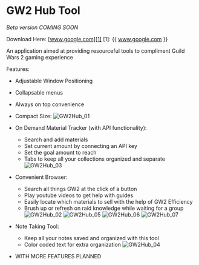# GW2 Hub Tool

*Beta version COMING SOON*

Download Here: [www.google.com][1]
[1]: {{ www.google.com }}

An application aimed at providing resourceful tools to compliment Guild Wars 2 gaming experience 

Features:

- Adjustable Window Positioning
- Collapsable menus
- Always on top convenience

- Compact Size:
![GW2Hub_01](https://user-images.githubusercontent.com/54217603/119273426-ebe64980-bbd8-11eb-8a0f-1f8f65b21cdb.jpg)

- On Demand Material Tracker (with API functionality):
    - Search and add materials
    - Set current amount by connecting an API key
    - Set the goal amount to reach
    - Tabs to keep all your collections organized and separate
![GW2Hub_03](https://user-images.githubusercontent.com/54217603/119273429-eee13a00-bbd8-11eb-8028-bd65e2aab484.png)

- Convenient Browser:
    - Search all things GW2 at the click of a button
    - Play youtube videos to get help with guides
    - Easily locate which materials to sell with the help of GW2 Efficiency
    - Brush up or refresh on raid knowledge while waiting for a group
![GW2Hub_02](https://user-images.githubusercontent.com/54217603/119273428-ed177680-bbd8-11eb-84bf-639f4985166e.png)
![GW2Hub_05](https://user-images.githubusercontent.com/54217603/119273419-e7219580-bbd8-11eb-9894-5006597b0372.png)
![GW2Hub_06](https://user-images.githubusercontent.com/54217603/119273421-e8eb5900-bbd8-11eb-9a19-bf89de8ae788.png)
![GW2Hub_07](https://user-images.githubusercontent.com/54217603/119273423-ea1c8600-bbd8-11eb-9690-ef28c54c27e7.png)

- Note Taking Tool:
    - Keep all your notes saved and organized with this tool
    - Color coded text for extra organization
![GW2Hub_04](https://user-images.githubusercontent.com/54217603/119273416-e557d200-bbd8-11eb-8559-4031fb4d0738.png)

- WITH MORE FEATURES PLANNED









